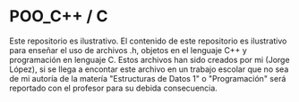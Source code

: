# POO_C++ / C
Este repositorio es ilustrativo.
El contenido de este repositorio es ilustrativo para enseñar el uso de archivos .h, objetos en el lenguaje C++ y programación en 
lenguaje C. Estos archivos han sido creados por mi (Jorge López), si se llega a encontar este archivo en un trabajo escolar
que no sea de mi autoría de la matería "Estructuras de Datos 1" o "Programación" será reportado con el profesor para su debida consecuencia.
